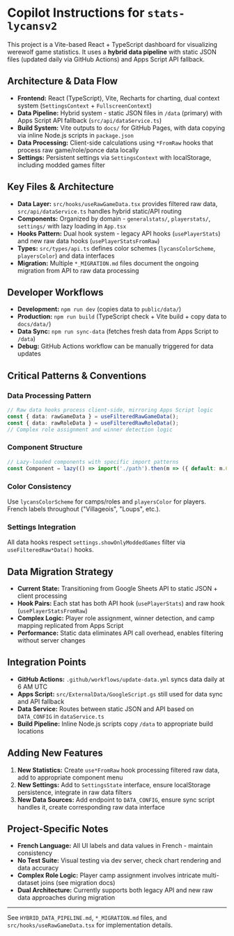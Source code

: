 

# Copilot Instructions for `stats-lycansv2`

This project is a Vite-based React + TypeScript dashboard for visualizing werewolf game statistics. It uses a **hybrid data pipeline** with static JSON files (updated daily via GitHub Actions) and Apps Script API fallback.

## Architecture & Data Flow
- **Frontend:** React (TypeScript), Vite, Recharts for charting, dual context system (`SettingsContext` + `FullscreenContext`)
- **Data Pipeline:** Hybrid system - static JSON files in `/data` (primary) with Apps Script API fallback (`src/api/dataService.ts`)
- **Build System:** Vite outputs to `docs/` for GitHub Pages, with data copying via inline Node.js scripts in `package.json`
- **Data Processing:** Client-side calculations using `*FromRaw` hooks that process raw game/role/ponce data locally
- **Settings:** Persistent settings via `SettingsContext` with localStorage, including modded games filter

## Key Files & Architecture
- **Data Layer:** `src/hooks/useRawGameData.tsx` provides filtered raw data, `src/api/dataService.ts` handles hybrid static/API routing
- **Components:** Organized by domain - `generalstats/`, `playerstats/`, `settings/` with lazy loading in `App.tsx`
- **Hooks Pattern:** Dual hook system - legacy API hooks (`usePlayerStats`) and new raw data hooks (`usePlayerStatsFromRaw`)
- **Types:** `src/types/api.ts` defines color schemes (`lycansColorScheme`, `playersColor`) and data interfaces
- **Migration:** Multiple `*_MIGRATION.md` files document the ongoing migration from API to raw data processing

## Developer Workflows
- **Development:** `npm run dev` (copies data to `public/data/`)
- **Production:** `npm run build` (TypeScript check + Vite build + copy data to `docs/data/`)
- **Data Sync:** `npm run sync-data` (fetches fresh data from Apps Script to `/data`)
- **Debug:** GitHub Actions workflow can be manually triggered for data updates

## Critical Patterns & Conventions

### Data Processing Pattern
```typescript
// Raw data hooks process client-side, mirroring Apps Script logic
const { data: rawGameData } = useFilteredRawGameData();
const { data: rawRoleData } = useFilteredRawRoleData();
// Complex role assignment and winner detection logic
```

### Component Structure
```typescript
// Lazy-loaded components with specific import patterns
const Component = lazy(() => import('./path').then(m => ({ default: m.ComponentName })));
```

### Color Consistency
Use `lycansColorScheme` for camps/roles and `playersColor` for players. French labels throughout ("Villageois", "Loups", etc.).

### Settings Integration
All data hooks respect `settings.showOnlyModdedGames` filter via `useFilteredRaw*Data()` hooks.

## Data Migration Strategy
- **Current State:** Transitioning from Google Sheets API to static JSON + client processing
- **Hook Pairs:** Each stat has both API hook (`usePlayerStats`) and raw hook (`usePlayerStatsFromRaw`)
- **Complex Logic:** Player role assignment, winner detection, and camp mapping replicated from Apps Script
- **Performance:** Static data eliminates API call overhead, enables filtering without server changes

## Integration Points
- **GitHub Actions:** `.github/workflows/update-data.yml` syncs data daily at 6 AM UTC
- **Apps Script:** `src/ExternalData/GoogleScript.gs` still used for data sync and API fallback
- **Data Service:** Routes between static JSON and API based on `DATA_CONFIG` in `dataService.ts`
- **Build Pipeline:** Inline Node.js scripts copy `/data` to appropriate build locations

## Adding New Features
1. **New Statistics:** Create `use*FromRaw` hook processing filtered raw data, add to appropriate component menu
2. **New Settings:** Add to `SettingsState` interface, ensure localStorage persistence, integrate in raw data filters
3. **New Data Sources:** Add endpoint to `DATA_CONFIG`, ensure sync script handles it, create corresponding raw data interface

## Project-Specific Notes
- **French Language:** All UI labels and data values in French - maintain consistency
- **No Test Suite:** Visual testing via dev server, check chart rendering and data accuracy
- **Complex Role Logic:** Player camp assignment involves intricate multi-dataset joins (see migration docs)
- **Dual Architecture:** Currently supports both legacy API and new raw data approaches during migration

---
See `HYBRID_DATA_PIPELINE.md`, `*_MIGRATION.md` files, and `src/hooks/useRawGameData.tsx` for implementation details.
